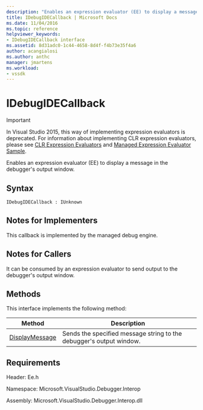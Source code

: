 ```yaml
---
description: "Enables an expression evaluator (EE) to display a message in the debugger's output window."
title: IDebugIDECallback | Microsoft Docs
ms.date: 11/04/2016
ms.topic: reference
helpviewer_keywords:
- IDebugIDECallback interface
ms.assetid: 8d31adc0-1c44-4658-8d4f-f4b73e35f4a6
author: acangialosi
ms.author: anthc
manager: jmartens
ms.workload:
- vssdk
---
```

# IDebugIDECallback
> [!IMPORTANT]
> In Visual Studio 2015, this way of implementing expression evaluators is deprecated. For information about implementing CLR expression evaluators, please see [CLR Expression Evaluators](https://github.com/Microsoft/ConcordExtensibilitySamples/wiki/CLR-Expression-Evaluators) and [Managed Expression Evaluator Sample](https://github.com/Microsoft/ConcordExtensibilitySamples/wiki/Managed-Expression-Evaluator-Sample).

 Enables an expression evaluator (EE) to display a message in the debugger's output window.

## Syntax

```
IDebugIDECallback : IUnknown
```

## Notes for Implementers
 This callback is implemented by the managed debug engine.

## Notes for Callers
 It can be consumed by an expression evaluator to send output to the debugger's output window.

## Methods
 This interface implements the following method:

|Method|Description|
|------------|-----------------|
|[DisplayMessage](../../../extensibility/debugger/reference/idebugidecallback-displaymessage.md)|Sends the specified message string to the debugger's output window.|

## Requirements
 Header: Ee.h

 Namespace: Microsoft.VisualStudio.Debugger.Interop

 Assembly: Microsoft.VisualStudio.Debugger.Interop.dll
